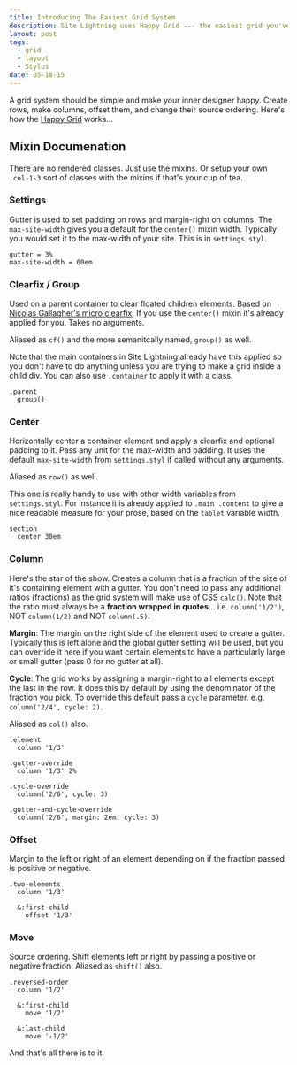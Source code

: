 ```yaml
---
title: Introducing The Easiest Grid System
description: Site Lightning uses Happy Grid --- the easiest grid you've ever used. Guaranteed designer happiness.
layout: post
tags:
  - grid
  - layout
  - Stylus
date: 05-18-15
---
```


A grid system should be simple and make your inner designer happy. Create rows, make columns, offset them, and change their source ordering. Here's how the [Happy Grid](https://github.com/abstracthat/happy-grid) works...

## Mixin Documenation
There are no rendered classes. Just use the mixins. Or setup your own `.col-1-3` sort of classes with the mixins if that's your cup of tea.

### Settings
Gutter is used to set padding on rows and margin-right on columns. The `max-site-width` gives you a default for the `center()` mixin width. Typically you would set it to the max-width of your site. This is in `settings.styl`.

```stylus
gutter = 3%
max-site-width = 60em
```

### Clearfix / Group
Used on a parent container to clear floated children elements. Based on [Nicolas Gallagher's micro clearfix](http://nicolasgallagher.com/micro-clearfix-hack). If you use the `center()` mixin it's already applied for you. Takes no arguments.

Aliased as `cf()` and the more semanitcally named, `group()` as well.

Note that the main containers in Site Lightning already have this applied so you don't have to do anything unless you are trying to make a grid inside a child div. You can also use `.container` to apply it with a class.

```stylus
.parent
  group()
```

### Center
Horizontally center a container element and apply a clearfix and optional padding to it. Pass any unit for the max-width and padding. It uses the default `max-site-width` from `settings.styl` if called without any arguments.

Aliased as `row()` as well.

This one is really handy to use with other width variables from `settings.styl`. For instance it is already applied to `.main .content` to give a nice readable measure for your prose, based on the `tablet` variable width.

```stylus
section
  center 30em
```

### Column
Here's the star of the show. Creates a column that is a fraction of the size of it's containing element with a gutter. You don't need to pass any additional ratios (fractions) as the grid system will make use of CSS `calc()`. Note that the ratio must always be a **fraction wrapped in quotes**... i.e. `column('1/2')`, NOT `column(1/2)` and NOT `column(.5)`.

**Margin**: The margin on the right side of the element used to create a gutter. Typically this is left alone and the global gutter setting will be used, but you can override it here if you want certain elements to have a particularly large or small gutter (pass 0 for no gutter at all).

**Cycle**: The grid works by assigning a margin-right to all elements except the last in the row. It does this by default by using the denominator of the fraction you pick. To override this default pass a `cycle` parameter. e.g. `column('2/4', cycle: 2)`.

Aliased as `col()` also.

```stylus
.element
  column '1/3'

.gutter-override
  column '1/3' 2%

.cycle-override
  column('2/6', cycle: 3)

.gutter-and-cycle-override
  column('2/6', margin: 2em, cycle: 3)
```

### Offset
Margin to the left or right of an element depending on if the fraction passed is positive or negative.

```stylus
.two-elements
  column '1/3'

  &:first-child
    offset '1/3'
```

### Move
Source ordering. Shift elements left or right by passing a positive or negative fraction. Aliased as `shift()` also.

```stylus
.reversed-order
  column '1/2'

  &:first-child
    move '1/2'

  &:last-child
    move '-1/2'
```

And that's all there is to it.
